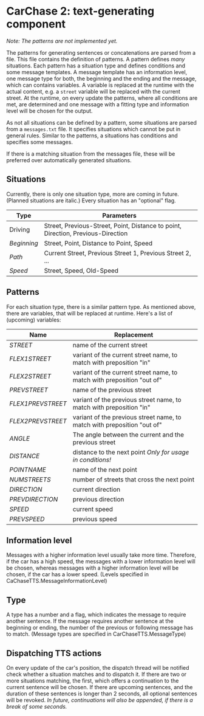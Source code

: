 # CarChase 2: text-generating component

_Note: The patterns are not implemented yet._

The patterns for generating sentences or concatenations are parsed from a file. This
file contains the definition of patterns. A pattern defines _many_ situations.
Each pattern has a situation type and defines conditions and some message 
templates. A message template has an information level, one message type for both, 
the beginning and the ending and the message, which can contains variables. A 
variable is replaced at the runtime with the actual content, e.g. a `street` variable 
will be replaced with the current street. At the runtime, on every update the 
patterns, where all conditions are met, are determined and one message with a fitting
type and information level will be chosen for the output.

As not all situations can be defined by a pattern, some situations are parsed 
from a `messages.txt` file. It specifies situations which cannot be put in 
general rules. Similar to the patterns, a situations has conditions and specifies
some messages.

If there is a matching situation from the messages file, these will be preferred
over automatically generated situations.

## Situations
Currently, there is only one situation type, more are coming in future. (Planned
    situations are italic.) Every situation has an "optional" flag.

| Type | Parameters |
| ---- | ---------- |
| Driving | Street, Previous-Street, Point, Distance to point, Direction, Previous-Direction |
| _Beginning_ | Street, Point, Distance to Point, Speed |
| _Path_ | Current Street, Previous Street 1, Previous Street 2, ... |
| _Speed_ | Street, Speed, Old-Speed |

## Patterns
For each situation type, there is a similar pattern type. As mentioned above,
there are variables, that will be replaced at runtime. Here's a list of 
(upcoming) variables:

| Name | Replacement |
| ---- | ----------- |
| _STREET_ | name of the current street |
| _FLEX1STREET_ | variant of the current street name, to match with preposition "in" |
| _FLEX2STREET_ | variant of the current street name, to match with preposition "out of" |
| _PREVSTREET_ | name of the previous street |
| _FLEX1PREVSTREET_ | variant of the previous street name, to match with preposition "in" |
| _FLEX2PREVSTREET_ | variant of the previous street name, to match with preposition "out of" |
| _ANGLE_ | The angle between the current and the previous street |
| _DISTANCE_ | distance to the next point _Only for usage in conditions!_ |
| _POINTNAME_ | name of the next point |
| _NUMSTREETS_ | number of streets that cross the next point |
| _DIRECTION_ | current direction |
| _PREVDIRECTION_ | previous direction |
| _SPEED_ | current speed |
| _PREVSPEED_ | previous speed |

## Information level
Messages with a higher information level usually take
more time. Therefore, if the car has a high speed, the messages with a lower
information level will be chosen, whereas messages with a higher information
level will be chosen, if the car has a lower speed. (Levels specified in
    CaChaseTTS.MessageInformationLevel)

## Type
A type has a number and a flag, which indicates the message to require another
sentence. If the message requires another sentence at the beginning or ending,
the number of the previous or following message has to match. (Message types are
    specified in CarChaseTTS.MessageType)

## Dispatching TTS actions
On every update of the car's position, the dispatch thread will be notified
check whether a situation matches and to dispatch it. If there are two or more
situations matching, the first, which offers a continuation to the current
sentence will be chosen. If there are upcoming sentences, and the duration of
these sentences is longer than 2 seconds, all optional sentences will be
revoked. _In future, continuations will also be appended, if there is a 
break of some seconds._
